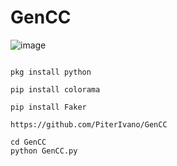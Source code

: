 # GenCC

![image](https://user-images.githubusercontent.com/68443246/138305420-f4228bbf-a753-4c06-9997-e0075919dd30.png)
<pre>
<code>
pkg install python<br>
pip install colorama<br>
pip install Faker<br>
https://github.com/PiterIvano/GenCC<br>
cd GenCC
python GenCC.py
</code></pre>
